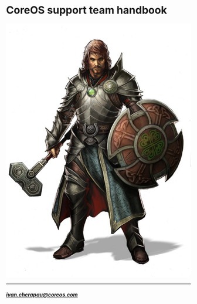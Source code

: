 #                              CoreOS support team handbook

![](/images/cleric.jpg)

---

###### **ivan.cherapau@coreos.com**



